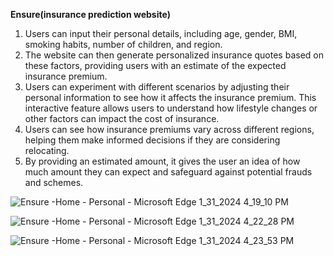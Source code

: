 **Ensure(insurance prediction website)**
1) Users can input their personal details, including age, gender, BMI, smoking habits, number of children, and region.
2) The website can then generate personalized insurance quotes based on these factors, providing users with an estimate of the expected insurance premium.
3) Users can experiment with different scenarios by adjusting their personal information to see how it affects the insurance premium.
This interactive feature allows users to understand how lifestyle changes or other factors can impact the cost of insurance.
4) Users can see how insurance premiums vary across different regions, helping them make informed decisions if they are considering relocating.
5) By providing an estimated amount, it gives the user an idea of how much amount they can expect and safeguard against potential frauds and schemes.

![Ensure -Home - Personal - Microsoft​ Edge 1_31_2024 4_19_10 PM](https://github.com/surajgajul/insurance_amount_pred/assets/95496170/7a7be309-10ba-4a49-9469-f6bb561445ce)

![Ensure -Home - Personal - Microsoft​ Edge 1_31_2024 4_22_28 PM](https://github.com/surajgajul/insurance_amount_pred/assets/95496170/097a98bb-fe76-4b5f-a6b1-fae71cb70c59)

![Ensure -Home - Personal - Microsoft​ Edge 1_31_2024 4_23_53 PM](https://github.com/surajgajul/insurance_amount_pred/assets/95496170/43c2f634-f10e-4b9d-b30f-462d2403b2f4)

